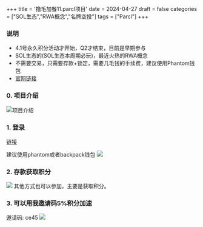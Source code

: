 +++
title = '撸毛加餐11.parcl项目'
date = 2024-04-27
draft = false
categories = ["SOL生态","RWA概念","名牌空投"]
tags = ["Parcl"]
+++


### 说明
- 4.1号永久积分活动才开始，Q2才结束，目前是早期参与
- SOL生态的(SOL生态本周期必玩)，最近火热的RWA概念
- 不需要交易，只需要存款+锁定，需要几毛钱的手续费，建议使用Phantom钱包
- [官网链接](https://app.parcl.co)

### 0. 项目介绍
![项目介绍](/airdrop/parcl-rootdata.png)

### 1. 登录
[链接](https://app.parcl.co/lp)

建议使用phantom或者backpack钱包
![](/airdrop/parcl-1.png)

### 2. 存款获取积分
![](/airdrop/parcl-2.png)
其他方式也可以参加，主要是获取积分。

### 3. 可以用我邀请码5%积分加速
邀请码: ce45
![](/airdrop/parcl-3.png)